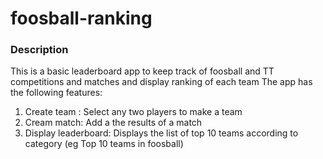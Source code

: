 # foosball-ranking


### Description
This is a basic leaderboard app to keep track of foosball and TT competitions and matches and display ranking of each team
The app has the following features:
1. Create team : Select any two players to make a team
2. Cream match: Add a the results of a match
3. Display leaderboard: Displays the list of top 10 teams according to category (eg Top 10 teams in foosball)

